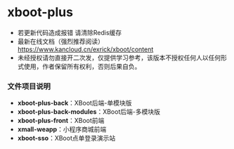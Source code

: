 # xboot-plus
- 若更新代码造成报错 请清除Redis缓存 
- 最新在线文档（强烈推荐阅读）https://www.kancloud.cn/exrick/xboot/content
- 未经授权请勿直接开二次发，仅提供学习参考，该版本不授权任何人以任何形式使用，作者保留所有权利，否则后果自负。
### 文件项目说明
- **xboot-plus-back**：XBoot后端-单模块版
- **xboot-plus-back-modules**：XBoot后端-多模块版
- **xboot-plus-front**：XBoot前端
- **xmall-weapp**：小程序商城前端
- **xboot-sso**：XBoot点单登录演示站